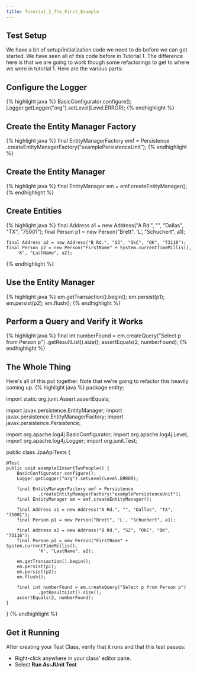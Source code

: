 ```yaml
---
title: Tutorial_2_The_First_Example
---
```

## Test Setup
We have a bit of setup/initialization code we need to do before we can get started. We have seen all of this code before in Tutorial 1. The difference here is that we are going to work though some refactorings to get to where we were in tutorial 1. Here are the various parts:
## Configure the Logger
{% highlight java %}
    BasicConfigurator.configure();
    Logger.getLogger("org").setLevel(Level.ERROR);
{% endhighlight %}

## Create the Entity Manager Factory
{% highlight java %}
    final EntityManagerFactory emf = Persistence
        .createEntityManagerFactory("examplePersistenceUnit");
{% endhighlight %}

## Create the Entity Manager
{% highlight java %}
    final EntityManager em = emf.createEntityManager();
{% endhighlight %}

## Create Entities
{% highlight java %}
    final Address a1 = new Address("A Rd.", "", "Dallas", "TX", "75001");
    final Person p1 = new Person("Brett", 'L', "Schuchert", a1);

    final Address a2 = new Address("B Rd.", "S2", "OkC", "OK", "73116");
    final Person p2 = new Person("FirstName" + System.currentTimeMillis(),
        'K', "LastName", a2);
{% endhighlight %}

## Use the Entity Manager
{% highlight java %}
    em.getTransaction().begin();
    em.persist(p1);
    em.persist(p2);
    em.flush();
{% endhighlight %}

## Perform a Query and Verify it Works
{% highlight java %}
    final int numberFound = em.createQuery("Select p from Person p")
        .getResultList().size();
    assertEquals(2, numberFound);
{% endhighlight %}

## The Whole Thing
Here's all of this put together. Note that we're going to refactor this heavily coming up.
{% highlight java %}
package entity;

import static org.junit.Assert.assertEquals;

import javax.persistence.EntityManager;
import javax.persistence.EntityManagerFactory;
import javax.persistence.Persistence;

import org.apache.log4j.BasicConfigurator;
import org.apache.log4j.Level;
import org.apache.log4j.Logger;
import org.junit.Test;

public class JpaApiTests {

    @Test
    public void example1InsertTwoPeople() {
        BasicConfigurator.configure();
        Logger.getLogger("org").setLevel(Level.ERROR);

        final EntityManagerFactory emf = Persistence
                .createEntityManagerFactory("examplePersistenceUnit");
        final EntityManager em = emf.createEntityManager();

        final Address a1 = new Address("A Rd.", "", "Dallas", "TX", "75001");
        final Person p1 = new Person("Brett", 'L', "Schuchert", a1);

        final Address a2 = new Address("B Rd.", "S2", "OkC", "OK", "73116");
        final Person p2 = new Person("FirstName" + System.currentTimeMillis(),
                'K', "LastName", a2);

        em.getTransaction().begin();
        em.persist(p1);
        em.persist(p2);
        em.flush();

        final int numberFound = em.createQuery("Select p from Person p")
                .getResultList().size();
        assertEquals(2, numberFound);
    }
}
{% endhighlight %}

## Get it Running
After creating your Test Class, verify that it runs and that this test passes:
* Right-click anywhere in your class' editor pane.
* Select **Run As:JUnit Test**
